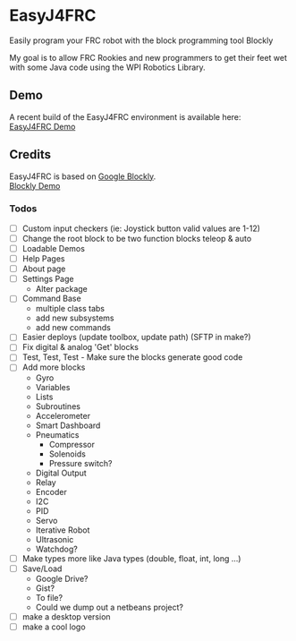 EasyJ4FRC
=========

Easily program your FRC robot with the block programming tool Blockly

My goal is to allow FRC Rookies and new programmers to get their feet wet with some Java code using the WPI Robotics Library.

## Demo
A recent build of the EasyJ4FRC environment is available here:   
[EasyJ4FRC Demo](http://easyj.team5122.com/)

## Credits
EasyJ4FRC is based on [Google Blockly](http://code.google.com/p/blockly/).   
[Blockly Demo](https://blockly-demo.appspot.com/static/apps/index.html)
### Todos
- [ ] Custom input checkers (ie: Joystick button valid values are 1-12)
- [ ] Change the root block to be two function blocks teleop & auto
- [ ] Loadable Demos
- [ ] Help Pages
- [ ] About page
- [ ] Settings Page
  - Alter package
- [ ] Command Base
  - multiple class tabs
  - add new subsystems
  - add new commands
- [ ] Easier deploys (update toolbox, update path) (SFTP in make?)
- [ ] Fix digital & analog 'Get' blocks
- [ ] Test, Test, Test - Make sure the blocks generate good code
- [ ] Add more blocks
  - Gyro
  - Variables
  - Lists
  - Subroutines
  - Accelerometer
  - Smart Dashboard
  - Pneumatics
    - Compressor
    - Solenoids
    - Pressure switch?
  - Digital Output
  - Relay
  - Encoder
  - I2C
  - PID
  - Servo
  - Iterative Robot
  - Ultrasonic
  - Watchdog?
- [ ] Make types more like Java types (double, float, int, long ...)
- [ ] Save/Load
  - Google Drive?
  - Gist?
  - To file?
  - Could we dump out a netbeans project?
- [ ] make a desktop version 
- [ ] make a cool logo
